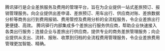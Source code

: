 腾讯驿行是企业差旅服务及费用的管理平台，旨在为企业提供一站式差旅预订、报销管理服务。向企业提供出差申请、差旅预订、用车出行、供应商对账、差旅数据分析等商务出行到费用报销、费用管控及费用分析的全流程服务，令企业差旅出行更便捷、高效。
腾讯驿行内部集成多个差旅出行服务供应商，帮助企业快速接入各类出行服务；连接企业与差旅出行供应商，提供专业的商务差旅管理服务；向企业提供从支出、流转、报账、收票到归档的全流程费用管理服务，令企业差旅费用管理更加智能、精确。
